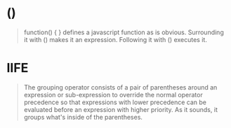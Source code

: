 # ()

> function() { } defines a javascript function as is obvious. Surrounding it with () makes it an expression. Following it with () executes it.

# IIFE

> The grouping operator consists of a pair of parentheses around an expression or sub-expression to override the normal operator precedence so that expressions with lower precedence can be evaluated before an expression with higher priority. As it sounds, it groups what's inside of the parentheses.
